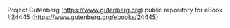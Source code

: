 Project Gutenberg (https://www.gutenberg.org) public repository for eBook #24445 (https://www.gutenberg.org/ebooks/24445)
